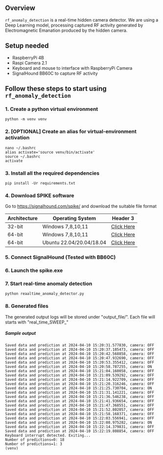 ## Overview
`rf_anomaly_detection` is a real-time hidden camera detector.
We are using a Deep Learning model, processing captured RF activity generated by Electromagnetic Emanation
produced by the hidden camera.

## Setup needed
- RaspberryPi 4B
- Raspi Camera 2.1
- Keyboard and mouse to interface with RaspberryPi Camera
- SignalHound BB60C to capture RF activity

## Follow these steps to start using `rf_anomaly_detection`

### 1. Create a python virtual environment
```
python -m venv venv
```

### 2. [OPTIONAL] Create an alias for virtual-environment activation
```
nano ~/.bashrc
alias activate='source venv/bin/activate'
source ~/.bashrc
activate
```

### 3. Install all the required dependencies
```
pip install -Ur requirements.txt
```
### 4. Download SPIKE software
Go to https://signalhound.com/spike/ and download the suitable file format

| Architecture |    Operating System      | Header 3    |
|--------------|--------------------------|-------------|
|    32-bit    |    Windows 7,8,10,11     | [Click Here](https://signalhound.com/sigdownloads/Spike/Spike(x86)_3_9_0.zip) |
|    64-bit    |    Windows 7,8,10,11     | [Click Here](https://signalhound.com/sigdownloads/Spike/Spike(x64)_3_9_0.zip) |
|    64-bit    | Ubuntu 22.04/20.04/18.04 | [Click Here](https://signalhound.com/sigdownloads/Spike/Spike(Ubuntu22.04x64)_3_9_0.zip)     | |


### 5. Connect SignalHound (Tested with BB60C)

### 6. Launch the spike.exe

### 7. Start real-time anomaly detection
```
python reaaltime_anomaly_detector.py
```

### 8. Generated files
The generated output logs will be stored under "output_file/".
Each file will starts with "real_time_SWEEP_"

##### Sample output
```
Saved data and prediction at 2024-04-10 15:20:31.577830, camera: OFF
Saved data and prediction at 2024-04-10 15:20:37.185473, camera: OFF
Saved data and prediction at 2024-04-10 15:20:42.568858, camera: OFF
Saved data and prediction at 2024-04-10 15:20:47.932690, camera: OFF
Saved data and prediction at 2024-04-10 15:20:53.355412, camera: OFF
Saved data and prediction at 2024-04-10 15:20:58.787255, camera: ON
Saved data and prediction at 2024-04-10 15:21:04.160058, camera: OFF
Saved data and prediction at 2024-04-10 15:21:09.539292, camera: OFF
Saved data and prediction at 2024-04-10 15:21:14.922709, camera: OFF
Saved data and prediction at 2024-04-10 15:21:20.316246, camera: OFF
Saved data and prediction at 2024-04-10 15:21:25.730704, camera: ON
Saved data and prediction at 2024-04-10 15:21:31.141221, camera: OFF
Saved data and prediction at 2024-04-10 15:21:36.546238, camera: OFF
Saved data and prediction at 2024-04-10 15:21:41.936654, camera: OFF
Saved data and prediction at 2024-04-10 15:21:47.368551, camera: OFF
Saved data and prediction at 2024-04-10 15:21:52.802057, camera: OFF
Saved data and prediction at 2024-04-10 15:21:58.168371, camera: OFF
Saved data and prediction at 2024-04-10 15:22:03.556941, camera: OFF
Saved data and prediction at 2024-04-10 15:22:08.975282, camera: ON
Saved data and prediction at 2024-04-10 15:22:14.379831, camera: OFF
Saved data and prediction at 2024-04-10 15:22:19.808854, camera: OFF
Keyboard interrupt detected. Exiting...
Number of predictions=0: 18
Number of predictions=1: 3
(venv) 
```